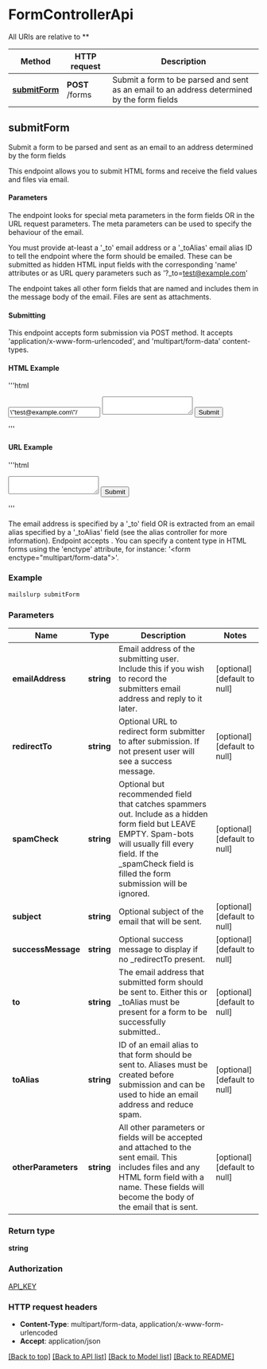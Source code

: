 # FormControllerApi

All URIs are relative to **

Method | HTTP request | Description
------------- | ------------- | -------------
[**submitForm**](FormControllerApi.md#submitForm) | **POST** /forms | Submit a form to be parsed and sent as an email to an address determined by the form fields



## submitForm

Submit a form to be parsed and sent as an email to an address determined by the form fields

This endpoint allows you to submit HTML forms and receive the field values and files via email. 

#### Parameters
The endpoint looks for special meta parameters in the form fields OR in the URL request parameters. The meta parameters can be used to specify the behaviour of the email. 

You must provide at-least a '_to' email address or a '_toAlias' email alias ID to tell the endpoint where the form should be emailed. These can be submitted as hidden HTML input fields with the corresponding 'name' attributes or as URL query parameters such as '?_to=test@example.com'

The endpoint takes all other form fields that are named and includes them in the message body of the email. Files are sent as attachments.

#### Submitting
This endpoint accepts form submission via POST method. It accepts 'application/x-www-form-urlencoded', and 'multipart/form-data' content-types.

#### HTML Example
'''html
<form 
  action=\"https://api.mailslurp.com/forms\"
  method=\"post\"
>
  <input name=\"_to\" type=\"hidden\" value=\"test@example.com\"/>
  <textarea name=\"feedback\"></textarea>
  <button type=\"submit\">Submit</button>
</form>
'''

#### URL Example
'''html
<form 
  action=\"https://api.mailslurp.com/forms?_toAlias=test@example.com\"
  method=\"post\"
>
  <textarea name=\"feedback\"></textarea>
  <button type=\"submit\">Submit</button>
</form>
'''



The email address is specified by a '_to' field OR is extracted from an email alias specified by a '_toAlias' field (see the alias controller for more information). 
Endpoint accepts . 
You can specify a content type in HTML forms using the 'enctype' attribute, for instance: '<form enctype=\"multipart/form-data\">'.

### Example

```bash
mailslurp submitForm
```

### Parameters


Name | Type | Description  | Notes
------------- | ------------- | ------------- | -------------
 **emailAddress** | **string** | Email address of the submitting user. Include this if you wish to record the submitters email address and reply to it later. | [optional] [default to null]
 **redirectTo** | **string** | Optional URL to redirect form submitter to after submission. If not present user will see a success message. | [optional] [default to null]
 **spamCheck** | **string** | Optional but recommended field that catches spammers out. Include as a hidden form field but LEAVE EMPTY. Spam-bots will usually fill every field. If the _spamCheck field is filled the form submission will be ignored. | [optional] [default to null]
 **subject** | **string** | Optional subject of the email that will be sent. | [optional] [default to null]
 **successMessage** | **string** | Optional success message to display if no _redirectTo present. | [optional] [default to null]
 **to** | **string** | The email address that submitted form should be sent to. Either this or _toAlias must be present for a form to be successfully submitted.. | [optional] [default to null]
 **toAlias** | **string** | ID of an email alias to that form should be sent to. Aliases must be created before submission and can be used to hide an email address and reduce spam. | [optional] [default to null]
 **otherParameters** | **string** | All other parameters or fields will be accepted and attached to the sent email. This includes files and any HTML form field with a name. These fields will become the body of the email that is sent. | [optional] [default to null]

### Return type

**string**

### Authorization

[API_KEY](../README.md#API_KEY)

### HTTP request headers

- **Content-Type**: multipart/form-data, application/x-www-form-urlencoded
- **Accept**: application/json

[[Back to top]](#) [[Back to API list]](../README.md#documentation-for-api-endpoints) [[Back to Model list]](../README.md#documentation-for-models) [[Back to README]](../README.md)

